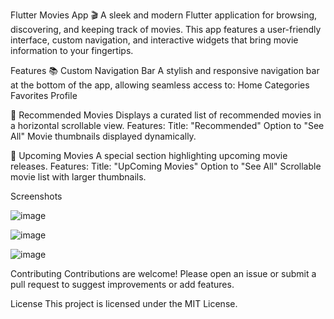 Flutter Movies App 🎬
A sleek and modern Flutter application for browsing, discovering, and keeping track of movies. This app features a user-friendly interface, custom navigation, and interactive widgets that bring movie information to your fingertips.

Features
📚 Custom Navigation Bar
A stylish and responsive navigation bar at the bottom of the app, allowing seamless access to:
Home
Categories
Favorites
Profile

🌟 Recommended Movies
Displays a curated list of recommended movies in a horizontal scrollable view.
Features:
Title: "Recommended"
Option to "See All"
Movie thumbnails displayed dynamically.

🎥 Upcoming Movies
A special section highlighting upcoming movie releases.
Features:
Title: "UpComing Movies"
Option to "See All"
Scrollable movie list with larger thumbnails.

Screenshots


![image](https://github.com/user-attachments/assets/2e59f71d-ba4c-4fd9-b8ad-e8599dd56833)

![image](https://github.com/user-attachments/assets/3bbdfdd5-d96a-494f-b2d8-c3cc6023ee9e)

![image](https://github.com/user-attachments/assets/47f7a952-aea7-4e07-9810-9a2ff0302d08)

Contributing
Contributions are welcome! Please open an issue or submit a pull request to suggest improvements or add features.

License
This project is licensed under the MIT License.


